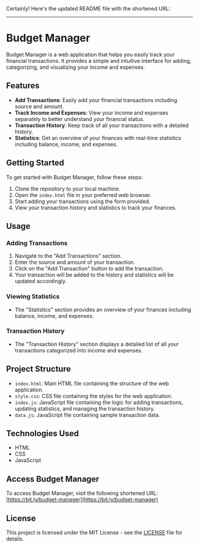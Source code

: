 Certainly! Here's the updated README file with the shortened URL:

---

# Budget Manager

Budget Manager is a web application that helps you easily track your financial transactions. It provides a simple and intuitive interface for adding, categorizing, and visualizing your income and expenses.

## Features

- **Add Transactions**: Easily add your financial transactions including source and amount.
- **Track Income and Expenses**: View your income and expenses separately to better understand your financial status.
- **Transaction History**: Keep track of all your transactions with a detailed history.
- **Statistics**: Get an overview of your finances with real-time statistics including balance, income, and expenses.

## Getting Started

To get started with Budget Manager, follow these steps:

1. Clone the repository to your local machine.
2. Open the `index.html` file in your preferred web browser.
3. Start adding your transactions using the form provided.
4. View your transaction history and statistics to track your finances.

## Usage

### Adding Transactions

1. Navigate to the "Add Transactions" section.
2. Enter the source and amount of your transaction.
3. Click on the "Add Transaction" button to add the transaction.
4. Your transaction will be added to the history and statistics will be updated accordingly.

### Viewing Statistics

- The "Statistics" section provides an overview of your finances including balance, income, and expenses.

### Transaction History

- The "Transaction History" section displays a detailed list of all your transactions categorized into income and expenses.

## Project Structure

- `index.html`: Main HTML file containing the structure of the web application.
- `style.css`: CSS file containing the styles for the web application.
- `index.js`: JavaScript file containing the logic for adding transactions, updating statistics, and managing the transaction history.
- `data.js`: JavaScript file containing sample transaction data.

## Technologies Used

- HTML
- CSS
- JavaScript

## Access Budget Manager

To access Budget Manager, visit the following shortened URL: [https://bit.ly/budget-manager](https://bit.ly/budget-manager)

## License

This project is licensed under the MIT License - see the [LICENSE](LICENSE) file for details.

